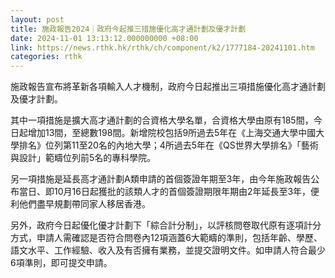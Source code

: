 ```yaml
---
layout: post
title: 施政報告2024｜政府今起推三措施優化高才通計劃及優才計劃
date: 2024-11-01 13:13:12.000000000 +08:00
link: https://news.rthk.hk/rthk/ch/component/k2/1777184-20241101.htm
categories: rthk
---
```


施政報告宣布將革新各項輸入人才機制，政府今日起推出三項措施優化高才通計劃及優才計劃。

其中一項措施是擴大高才通計劃的合資格大學名單，合資格大學由原有185間，今日起增加13間，至總數198間。新增院校包括9所過去5年在《上海交通大學中國大學排名》位列第11至20名的內地大學；4所過去5年在《QS世界大學排名》「藝術與設計」範疇位列前5名的專科學院。

另一項措施是延長高才通計劃A類申請的首個簽證年期至3年，由今年施政報告公布當日、即10月16日起獲批的該類人才的首個簽證期限年期由2年延長至3年，便利他們盡早規劃帶同家人移居香港。

另外，政府今日起優化優才計劃下「綜合計分制」，以評核問卷取代原有逐項計分方式，申請人需確認是否符合問卷內12項涵蓋6大範疇的準則，包括年齡、學歷、語文水平、工作經驗、收入及有否擁有業務，並提交證明文件。如申請人符合最少6項準則，即可提交申請。
